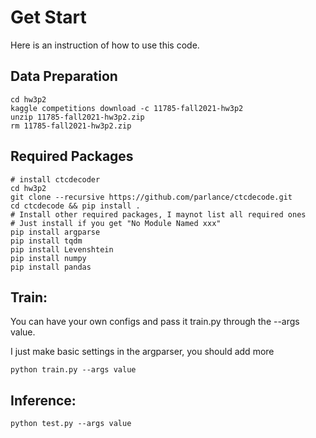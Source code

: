 # Get Start
Here is an instruction of how to use this code. 
## Data Preparation
```
cd hw3p2
kaggle competitions download -c 11785-fall2021-hw3p2
unzip 11785-fall2021-hw3p2.zip
rm 11785-fall2021-hw3p2.zip
```
## Required Packages
```
# install ctcdecoder
cd hw3p2
git clone --recursive https://github.com/parlance/ctcdecode.git
cd ctcdecode && pip install .
# Install other required packages, I maynot list all required ones
# Just install if you get "No Module Named xxx"
pip install argparse
pip install tqdm
pip install Levenshtein
pip install numpy
pip install pandas
```
## Train:
You can have your own configs and pass it train.py through the --args value.

I just make basic settings in the argparser, you should add more
```
python train.py --args value
```
## Inference:
```
python test.py --args value
```
